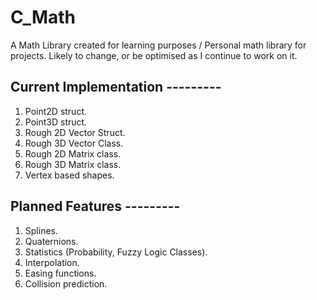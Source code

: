 # C_Math
A Math Library created for learning purposes / Personal math library for projects.
Likely to change, or be optimised as I continue to work on it.  
## Current Implementation ---------
1. Point2D struct. 
2. Point3D struct.
3. Rough 2D Vector Struct. 
4. Rough 3D Vector Class.
5. Rough 2D Matrix class.
6. Rough 3D Matrix class.
7. Vertex based shapes. 


## Planned Features ---------
1. Splines. 
2. Quaternions.
3. Statistics (Probability, Fuzzy Logic Classes).
4. Interpolation. 
5. Easing functions. 
6. Collision prediction.  
